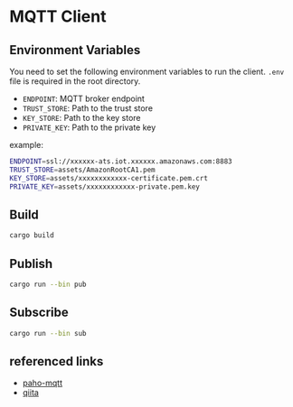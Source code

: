# MQTT Client

## Environment Variables

You need to set the following environment variables to run the client. `.env` file is required in the root directory.

- `ENDPOINT`: MQTT broker endpoint
- `TRUST_STORE`: Path to the trust store
- `KEY_STORE`: Path to the key store
- `PRIVATE_KEY`: Path to the private key

example:

```bash
ENDPOINT=ssl://xxxxxx-ats.iot.xxxxxx.amazonaws.com:8883
TRUST_STORE=assets/AmazonRootCA1.pem
KEY_STORE=assets/xxxxxxxxxxxx-certificate.pem.crt
PRIVATE_KEY=assets/xxxxxxxxxxxx-private.pem.key
```

## Build

```bash
cargo build
```

## Publish

```bash
cargo run --bin pub
```

## Subscribe

```bash
cargo run --bin sub
```

## referenced links

- [paho-mqtt](https://github.com/eclipse/paho.mqtt.rust)
- [qiita](https://qiita.com/emqx_japan/items/3309893c832b45cc2ec5)